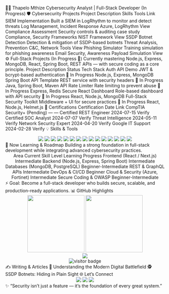 👨‍💻 Thapelo Mthize
Cybersecurity Analyst | Full-Stack Developer (In Progress)
🛡️ Cybersecurity Projects
Project	Description	Skills	Tools	Link
SIEM Implementation	Built a SIEM in LogRhythm to monitor and detect threats	Log Management, Incident Response	Azure, LogRhythm	View
Compliance Assessment	Security controls & auditing case study	Compliance, Security Frameworks	NIST Framework	View
SSDP Botnet Detection	Detection & mitigation of SSDP-based botnets	Threat Analysis, Prevention	C&C, Network Tools	View
Phishing Simulator	Training simulation for phishing awareness	Email Security, Awareness	Payload Simulation	View
⚙️ Full-Stack Projects (In Progress 🚧)
Currently mastering Node.js, Express, MongoDB, React, Spring Boot, REST APIs — with secure coding as a core principle.
Project	Description	Status	Tech Stack
Auth API Demo	JWT & bcrypt-based authentication	🔄 In Progress	Node.js, Express, MongoDB
Spring Boot API Template	REST service with security headers	🔄 In Progress	Java, Spring Boot, Maven
API Rate Limiter	Rate limiting to prevent abuse	🔄 In Progress	Express, Redis
Secure React Dashboard	Role-based dashboard with API security	🔄 In Progress	React, Node.js, MongoDB
Full-Stack Security Toolkit	Middleware + UI for secure practices	🔄 In Progress	React, Node.js, Helmet.js
📜 Certifications
Certification	Date	Link
CompTIA Security+ (Pending)	—	—
Certified REST Engineer	2024-07-15	Verify
Certified SOC Analyst	2024-07-07	Verify
Threat Intelligence	2024-05-11	Verify
Network Security Expert	2024-04-20	Verify
Google IT Support	2024-02-28	Verify
💡 Skills & Tools
<div align="center"> <img src="https://img.shields.io/badge/Python-3776AB?style=for-the-badge&logo=python&logoColor=white" /> <img src="https://img.shields.io/badge/Java-007396?style=for-the-badge&logo=java&logoColor=white" /> <img src="https://img.shields.io/badge/Node.js-339933?style=for-the-badge&logo=node.js&logoColor=white" /> <img src="https://img.shields.io/badge/Express-000000?style=for-the-badge&logo=express&logoColor=white" /> <img src="https://img.shields.io/badge/React-61DAFB?style=for-the-badge&logo=react&logoColor=black" /> <img src="https://img.shields.io/badge/MongoDB-47A248?style=for-the-badge&logo=mongodb&logoColor=white" /> <img src="https://img.shields.io/badge/Spring Boot-6DB33F?style=for-the-badge&logo=spring&logoColor=white" /> <img src="https://img.shields.io/badge/Azure-0089D6?style=for-the-badge&logo=microsoft-azure&logoColor=white" /> <img src="https://img.shields.io/badge/Docker-2496ED?style=for-the-badge&logo=docker&logoColor=white" /> <img src="https://img.shields.io/badge/Linux-FCC624?style=for-the-badge&logo=linux&logoColor=black" /> <img src="https://img.shields.io/badge/Git-F05032?style=for-the-badge&logo=git&logoColor=white" /> <img src="https://img.shields.io/badge/GitHub-181717?style=for-the-badge&logo=github&logoColor=white" /> <img src="https://img.shields.io/badge/VS%20Code-007ACC?style=for-the-badge&logo=visual-studio-code&logoColor=white" /> <img src="https://img.shields.io/badge/Fortinet-EE3124?style=for-the-badge&logo=fortinet&logoColor=white" /> <img src="https://img.shields.io/badge/OWASP-1F8ACB?style=for-the-badge&logo=owasp&logoColor=white" /> </div>
🚀 Now Learning & Roadmap
Building a strong foundation in full-stack development while integrating advanced cybersecurity practices.
<div align="center">
Area	Current Skill Level	Learning Progress
Frontend (React / Next.js)	Intermediate	
Backend (Node.js, Express, Spring Boot)	Intermediate	
Databases (MongoDB, PostgreSQL)	Beginner-Intermediate	
REST & GraphQL APIs	Intermediate	
DevOps & CI/CD	Beginner	
Cloud & Security (Azure, Fortinet)	Intermediate	
Secure Coding & OWASP	Beginner-Intermediate	
</div>
⚡ Goal: Become a full-stack developer who builds secure, scalable, and production-ready applications.
📊 GitHub Highlights
<div align="center"> <img src="https://github-readme-stats.vercel.app/api?username=Mthize&show_icons=true&theme=tokyonight" height="180px"/> <img src="https://github-readme-streak-stats.herokuapp.com/?user=Mthize&theme=tokyonight" height="180px"/> </div> <div align="center"> <img src="https://github-profile-summary-cards.vercel.app/api/cards/profile-details?username=Mthize&theme=monokai" /> </div> <div align="center"> <img src="https://komarev.com/ghpvc/?username=Mthize&label=Visitors+since+2024&color=0e75b6&style=flat-square" alt="visitor badge"/> </div>
✍️ Writing & Articles
🔐 Understanding the Modern Digital Battlefield
🕵️ SSDP Botnets: Hiding in Plain Sight
🌐 Let’s Connect
<div align="center"> <a href="https://linkedin.com/in/thapelomthize"><img src="https://img.shields.io/badge/LinkedIn-0077B5?style=for-the-badge&logo=linkedin&logoColor=white" /></a> <a href="mailto:mthizethapelo@icloud.com"><img src="https://img.shields.io/badge/Email-D14836?style=for-the-badge&logo=gmail&logoColor=white" /></a> <a href="https://www.credly.com/users/thapelo-mthize"><img src="https://img.shields.io/badge/Credly-FF6B00?style=for-the-badge&logo=credly&logoColor=white" /></a> </div>
✨ “Security isn’t just a feature — it’s the foundation of every great system.”
